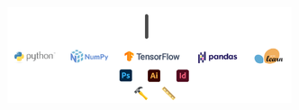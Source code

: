 <img style="display: block;" align="center" alt="GIF" src="https://github.com/maxvfischer/maxvfischer/blob/add-gif/images/banner_smaller.gif?raw=true"/>
<img style="display: block;" align="center" alt="GIF" src="https://github.com/maxvfischer/maxvfischer/blob/add-gif/images/framework_smaller.gif?raw=true"/>